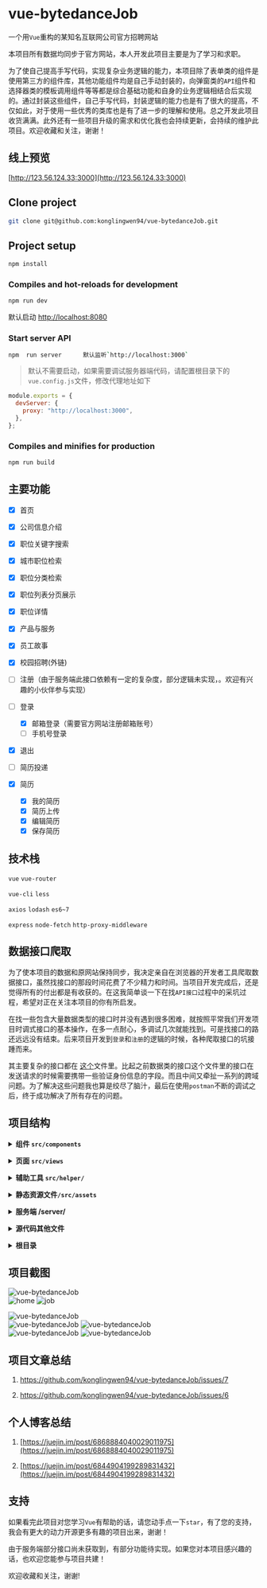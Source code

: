 # vue-bytedanceJob

一个用`Vue`重构的某知名互联网公司官方招聘网站

本项目所有数据均同步于官方网站，本人开发此项目主要是为了学习和求职。

为了使自己提高手写代码，实现复杂业务逻辑的能力，本项目除了表单类的组件是使用第三方的组件库，其他功能组件均是自己手动封装的，向弹窗类的`API`组件和选择器类的模板调用组件等等都是综合基础功能和自身的业务逻辑相结合后实现的。通过封装这些组件，自己手写代码，封装逻辑的能力也是有了很大的提高，不仅如此，对于使用一些优秀的类库也是有了进一步的理解和使用。总之开发此项目收货满满。此外还有一些项目升级的需求和优化我也会持续更新，会持续的维护此项目。欢迎收藏和关注，谢谢！

## 线上预览

[http://123.56.124.33:3000](http://123.56.124.33:3000)

## Clone project

```bash
git clone git@github.com:konglingwen94/vue-bytedanceJob.git
```

## Project setup

```bash
npm install
```

### Compiles and hot-reloads for development

```bash
npm run dev
```

默认启动 <http://localhost:8080>

### Start server API

```bash
npm  run server      默认监听`http://localhost:3000`
```

> 默认不需要启动，如果需要调试服务器端代码，请配置根目录下的`vue.config.js`文件，修改代理地址如下

```js
module.exports = {
  devServer: {
    proxy: "http://localhost:3000",
  },
};
```

### Compiles and minifies for production

```bash
npm run build
```

## 主要功能

- [x] 首页
- [x] 公司信息介绍
- [x] 职位关键字搜索
- [x] 城市职位检索
- [x] 职位分类检索
- [x] 职位列表分页展示
- [x] 职位详情
- [x] 产品与服务
- [x] 员工故事
- [x] 校园招聘(外链)

- [ ] 注册（由于服务端此接口依赖有一定的复杂度，部分逻辑未实现，。欢迎有兴趣的小伙伴参与实现）
- [ ] 登录
  - [x] 邮箱登录（需要官方网站注册邮箱账号）
  - [ ] 手机号登录
- [x] 退出
- [ ] 简历投递
- [x] 简历
  - [x] 我的简历
  - [x] 简历上传
  - [x] 编辑简历
  - [x] 保存简历

## 技术栈

`vue` `vue-router`

`vue-cli` `less`

`axios` `lodash` `es6~7`

`express` `node-fetch` `http-proxy-middleware`

## 数据接口爬取

为了使本项目的数据和原网站保持同步，我决定亲自在浏览器的开发者工具爬取数据接口，虽然找接口的那段时间花费了不少精力和时间。当项目开发完成后，还是觉得所有的付出都是有收获的。在这我简单谈一下在找`API接口`过程中的采坑过程，希望对正在关注本项目的你有所启发。

在找一些包含大量数据类型的接口时并没有遇到很多困难，就按照平常我们开发项目时调式接口的基本操作，在多一点耐心，多调试几次就能找到。可是找接口的路还远远没有结束。后来项目开发到`登录`和`注册`的逻辑的时候，各种爬取接口的坑接踵而来。

其主要复杂的接口都在 [这个](./src/helper/requestWithToken.js)文件里。比起之前数据类的接口这个文件里的接口在发送请求的时候需要携带一些验证身份信息的字段。而且中间又牵扯一系列的跨域问题。为了解决这些问题我也算是绞尽了脑汁，最后在使用`postman`不断的调试之后，终于成功解决了所有存在的问题。

## 项目结构

<b><details><summary>组件 `src/components`</summary></b>

```
components
├── Bytedance-Button.vue  //主题按钮，可定制尺寸
├── Checkbox-Transfer.vue // 复选框穿梭选择器，用来选择搜索职位
├── File-Icon.vue            文件上传后可显示指定的图标
├── Input-Search.vue       搜索输入框
├── Loading                数据加载组件（支持API调用和指令调用）
│   ├── Loading.vue
│   └── main.js
├── Message                消息弹窗组件（使用API调用）
│   ├── main.vue
│   └── index.js
├── PopupProgress           弹窗进度条组件（支持API调用）
│   ├── main.vue
│   └── index.js
├── Logo.vue            主题颜色可变的logo组件
├── Pagination.vue      分页器组件
├── footer.vue
└── header.vue

```

</details>

<b><details><summary>页面 `src/views`</summary></b>

```
views
├── Home.vue            首页
├── JobDetail.vue       职位详情
├── Jobs.vue            职位列表浏览
├── Products.vue        产品展示
├── Resume.vue          简历预览
├── ResumeEditor.vue    编辑简历
├── StaffStory.vue      员工故事
└── User.vue            用户

```

 </details>

<b><details><summary>辅助工具 `src/helper/`</summary></b>

```
src/helper
├── notification.plugin.js     项目全局消息通知插件，只在开发环境使用，辅助开发
├── registerElementComponents.js  按需引入第三方组件库
├── registerGlobalComponents.js    全局注册手动开发的组件
├── request.js                   不带有`token`的`axios`请求示例
├── requestWithToken.js      带有`token`的`axios`请求示例,主要包含简历相关的接口
└── utilities.js        其他工具函数
```

</details>

<b><details><summary>静态资源文件`/src/assets`</summary></b>

```
src/assets
└── style   样式
    ├── global.css      自定义全局样式
    ├── mixin.less      定义的混入样式
    ├── reset.css       重置浏览器默认样式
    └── variable.less      项目全局变量
```

</details>

<b><details><summary>服务端 /server/</summary></b>

```
server
├── app.js                     项目启动入口
├── controller      代理请求回调函数目录
│   ├── jobs.js                  职位
│   ├── productAndStandard.js    产品和字节范
│   ├── request.js               代理请求示例
│   └── staff-stories.js       员工故事
├── data.json     页面静态数据存放文件
├── package.json
└── router.js     代理接口路由

```

</details>

<b><details><summary>源代码其他文件</summary></b>

```
├── src
│   ├── App.vue       入口组件
│   ├── main.js       应用入口
│   ├── router          路由
│   │   └── index.js
│   ├── store        全局共享状态
│   │   └── index.js
```

</details>

<b><details><summary>根目录</summary></b>

```
vue-bytedanceJob
├── docs/       服务端接口文档
├── public/     项目公共文件
├── server/       服务端目录
├── src/          代码源目录
├── test/
├── README.md     项目介绍文档
├── babel.config.js   按需引入第三方库在这里配置
├── package.json     项目包介绍
└── vue.config.js    项目配置
```

</details>

## 项目截图

![vue-bytedanceJob](http://123.56.124.33:8080/vue-bytedanceJob/navbar.gif)<br>
![home](https://user-images.githubusercontent.com/46000016/92583485-f2d86080-f2c4-11ea-8c2e-9a87e234fbf0.gif)
![job](https://user-images.githubusercontent.com/46000016/92588487-a3e1f980-f2cb-11ea-998f-fe35a0646cee.gif)

![vue-bytedanceJob](http://123.56.124.33:8080/vue-bytedanceJob/jobDetail.gif)<br>
![vue-bytedanceJob](http://123.56.124.33:8080/vue-bytedanceJob/resume.gif)
![vue-bytedanceJob](http://123.56.124.33:8080/vue-bytedanceJob/product.gif)<br>
![vue-bytedanceJob](http://123.56.124.33:8080/vue-bytedanceJob/staffStory.gif)
![vue-bytedanceJob](http://123.56.124.33:8080/vue-bytedanceJob/popup-progress&message-success.gif)


## 项目文章总结

1. <https://github.com/konglingwen94/vue-bytedanceJob/issues/7>

2. <https://github.com/konglingwen94/vue-bytedanceJob/issues/6>

## 个人博客总结


1. [https://juejin.im/post/6868884040029011975](https://juejin.im/post/6868884040029011975)

2. [https://juejin.im/post/6844904199289831432](https://juejin.im/post/6844904199289831432)

## 支持

如果看完此项目对您学习`Vue`有帮助的话，请您动手点一下`star`，有了您的支持，我会有更大的动力开源更多有趣的项目出来，谢谢！

由于服务端部分接口尚未获取到，有部分功能待实现。如果您对本项目感兴趣的话，也欢迎您能参与项目共建！

欢迎收藏和关注，谢谢!
